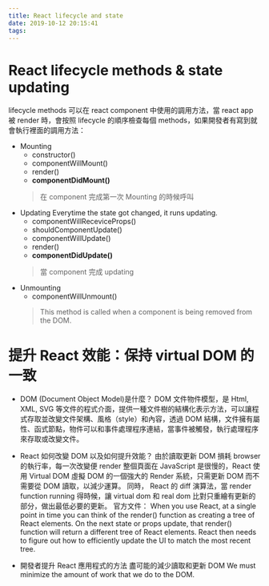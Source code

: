 ```yaml
---
title: React lifecycle and state
date: 2019-10-12 20:15:41
tags:
---
```


# React lifecycle methods & state updating 

lifecycle methods 可以在 react component 中使用的調用方法，當 react app 被 render 時，會按照 lifecycle 的順序檢查每個 methods，如果開發者有寫到就會執行裡面的調用方法：

- Mounting
  - constructor()
  - componentWillMount()
  - render()
  - **componentDidMount()**
  > 在 component 完成第一次 Mounting 的時候呼叫
- Updating
  Everytime the state got changed, it runs updating.
  - componentWillReceviceProps()
  - shouldComponentUpdate()
  - componentWillUpdate()
  - render()
  - **componentDidUpdate()**
  > 當 component 完成 updating
- Unmounting
  - componentWillUnmount()
  > This method is called when a component is being removed from the DOM.

# 提升 React 效能：保持 virtual DOM 的一致

- DOM (Document Object Model)是什麼？
  DOM 文件物件模型，是 Html, XML, SVG 等文件的程式介面，提供一種文件樹的結構化表示方法，可以讓程式存取並改變文件架構、風格（style）和內容，透過 DOM 結構，文件擁有屬性、函式節點，物件可以和事件處理程序連結，當事件被觸發，執行處理程序來存取或改變文件。

- React 如何改變 DOM 以及如何提升效能？
  由於讀取更新 DOM 損耗 browser 的執行率，每一次改變便 render 整個頁面在 JavaScript 是很慢的，React 使用 Virtual DOM 虛擬 DOM 的一個強大的 Render 系統，只需更新 DOM 而不需要從 DOM 讀取，以減少運算。
  同時， React 的 diff 演算法，當 render function running 得時候，讓 virtual dom 和 real dom 比對只重繪有更新的部分，做出最低必要的更新。
  官方文件：
  When you use React, at a single point in time you can think of the render() function as creating a tree of React elements. On the next state or props update, that render() function will return a different tree of React elements. React then needs to figure out how to efficiently update the UI to match the most recent tree.

- 開發者提升 React 應用程式的方法
  盡可能的減少讀取和更新 DOM
  We must minimize the amount of work that we do to the DOM.
